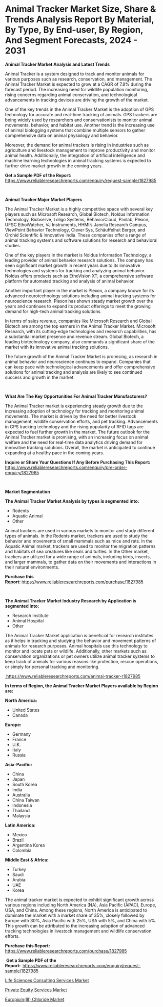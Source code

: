 <p><h1>Animal Tracker Market Size, Share & Trends Analysis Report By Material, By Type, By End-user, By Region, And Segment Forecasts, 2024 - 2031</h1></p><p><strong>Animal Tracker Market Analysis and Latest Trends</strong></p>
<p><p>Animal Tracker is a system designed to track and monitor animals for various purposes such as research, conservation, and management. The Animal Tracker Market is expected to grow at a CAGR of 7.8% during the forecast period. The increasing need for wildlife population monitoring, rising concerns regarding animal conservation, and technological advancements in tracking devices are driving the growth of the market.</p><p>One of the key trends in the Animal Tracker Market is the adoption of GPS technology for accurate and real-time tracking of animals. GPS trackers are being widely used by researchers and conservationists to monitor animal movements, behavior, and habitat use. Another trend is the increasing use of animal biologging systems that combine multiple sensors to gather comprehensive data on animal physiology and behavior.</p><p>Moreover, the demand for animal trackers is rising in industries such as agriculture and livestock management to improve productivity and monitor animal health. Additionally, the integration of artificial intelligence and machine learning technologies in animal tracking systems is expected to further drive market growth in the coming years.</p></p>
<p><strong>Get a Sample PDF of the Report:&nbsp;</strong> <a href="https://www.reliableresearchreports.com/enquiry/request-sample/1827985">https://www.reliableresearchreports.com/enquiry/request-sample/1827985</a></p>
<p>&nbsp;</p>
<p><strong>Animal Tracker Major Market Players</strong></p>
<p><p>The Animal Tracker Market is a highly competitive space with several key players such as Microsoft Research, Global Biotech, Noldus Information Technology, Biobserve, Loligo Systems, BehaviorCloud, Panlab, Plexon, UFSC EthoWatcher, VJ Instruments, HHMI’s Janelia Research Campus, ViewPoint Behavior Technology, Clever Sys, Schäuffelhut Berger, and Orchid Scientific & Innovative India. These companies offer a range of animal tracking systems and software solutions for research and behavioral studies.</p><p>One of the key players in the market is Noldus Information Technology, a leading provider of animal behavior research solutions. The company has seen significant market growth in recent years due to its innovative technologies and systems for tracking and analyzing animal behavior. Noldus offers products such as EthoVision XT, a comprehensive software platform for automated tracking and analysis of animal behavior.</p><p>Another important player in the market is Plexon, a company known for its advanced neurotechnology solutions including animal tracking systems for neuroscience research. Plexon has shown steady market growth over the years and continues to expand its product offerings to meet the growing demand for high-tech animal tracking solutions.</p><p>In terms of sales revenue, companies like Microsoft Research and Global Biotech are among the top earners in the Animal Tracker Market. Microsoft Research, with its cutting-edge technologies and research capabilities, has a substantial market presence and revenue stream. Global Biotech, a leading biotechnology company, also commands a significant share of the market with its innovative animal tracking solutions.</p><p>The future growth of the Animal Tracker Market is promising, as research in animal behavior and neuroscience continues to expand. Companies that can keep pace with technological advancements and offer comprehensive solutions for animal tracking and analysis are likely to see continued success and growth in the market.</p></p>
<p>&nbsp;</p>
<p><strong>What Are The Key Opportunities For Animal Tracker Manufacturers?</strong></p>
<p><p>The Animal Tracker market is experiencing steady growth due to the increasing adoption of technology for tracking and monitoring animal movements. The market is driven by the need for better livestock management, wildlife conservation efforts, and pet tracking. Advancements in GPS tracking technology and the rising popularity of RFID tags are expected to fuel further growth in the market. The future outlook for the Animal Tracker market is promising, with an increasing focus on animal welfare and the need for real-time data analytics driving demand for innovative tracking solutions. Overall, the market is anticipated to continue expanding at a healthy pace in the coming years.</p></p>
<p><strong>Inquire or Share Your Questions If Any Before Purchasing This Report:</strong> <a href="https://www.reliableresearchreports.com/enquiry/pre-order-enquiry/1827985">https://www.reliableresearchreports.com/enquiry/pre-order-enquiry/1827985</a></p>
<p>&nbsp;</p>
<p><strong>Market Segmentation</strong></p>
<p><strong>The Animal Tracker Market Analysis by types is segmented into:</strong></p>
<p><ul><li>Rodents</li><li>Aquatic Animal</li><li>Other</li></ul></p>
<p><p>Animal trackers are used in various markets to monitor and study different types of animals. In the Rodents market, trackers are used to study the behavior and movements of small mammals such as mice and rats. In the Aquatic Animal market, trackers are used to monitor the migration patterns and habitats of sea creatures like seals and turtles. In the Other market, trackers are utilized for a wide range of animals, including birds, insects, and larger mammals, to gather data on their movements and interactions in their natural environments.</p></p>
<p><strong>Purchase this Report:&nbsp;</strong><a href="https://www.reliableresearchreports.com/purchase/1827985">https://www.reliableresearchreports.com/purchase/1827985</a></p>
<p>&nbsp;</p>
<p><strong>The Animal Tracker Market Industry Research by Application is segmented into:</strong></p>
<p><ul><li>Research Institute</li><li>Animal Hospital</li><li>Other</li></ul></p>
<p><p>The Animal Tracker Market application is beneficial for research institutes as it helps in tracking and studying the behavior and movement patterns of animals for research purposes. Animal hospitals use this technology to monitor and locate pets or wildlife. Additionally, other markets such as conservation organizations or pet owners utilize animal tracker systems to keep track of animals for various reasons like protection, rescue operations, or simply for personal tracking and monitoring.</p></p>
<p><a href="https://www.reliableresearchreports.com/animal-tracker-r1827985">&nbsp;https://www.reliableresearchreports.com/animal-tracker-r1827985</a></p>
<p><strong>In terms of Region, the Animal Tracker Market Players available by Region are:</strong></p>
<p>
    <p> <strong> North America: </strong>
        <ul>
            <li>United States</li>
            <li>Canada</li>
        </ul>
        </p> 
    <p> <strong> Europe: </strong>
        <ul>
            <li>Germany</li>
            <li>France</li>
            <li>U.K.</li>
            <li>Italy</li>
            <li>Russia</li>
        </ul>
        </p> 
    <p> <strong> Asia-Pacific: </strong>
        <ul>
            <li>China</li>
            <li>Japan</li>
            <li>South Korea</li>
            <li>India</li>
            <li>Australia</li>
            <li>China Taiwan</li>
            <li>Indonesia</li>
            <li>Thailand</li>
            <li>Malaysia</li>
        </ul>
        </p> 
    <p> <strong> Latin America: </strong>
        <ul>
            <li>Mexico</li>
            <li>Brazil</li>
            <li>Argentina Korea</li>
            <li>Colombia</li>
        </ul>
        </p> 
    <p> <strong> Middle East & Africa: </strong>
        <ul>
            <li>Turkey</li>
            <li>Saudi</li>
            <li>Arabia</li>
            <li>UAE</li>
            <li>Korea</li>
        </ul>
    </p>
    </p>
<p><p>The animal tracker market is expected to exhibit significant growth across various regions including North America (NA), Asia Pacific (APAC), Europe, USA, and China. Among these regions, North America is anticipated to dominate the market with a market share of 35%, closely followed by Europe with 30%, Asia Pacific with 25%, USA with 5%, and China with 5%. This growth can be attributed to the increasing adoption of advanced tracking technologies in livestock management and wildlife conservation efforts.</p></p>
<p><strong>Purchase this Report: </strong><a href="https://www.reliableresearchreports.com/purchase/1827985">https://www.reliableresearchreports.com/purchase/1827985</a></p>
<p>&nbsp;<strong>Get a Sample PDF of the Report:&nbsp;&nbsp;</strong><a href="https://www.reliableresearchreports.com/enquiry/request-sample/1827985">https://www.reliableresearchreports.com/enquiry/request-sample/1827985</a></p>
<p><strong></strong></p>
<p><p><a href="https://github.com/kufem1/Market-Research-Report-List-2/blob/main/life-sciences-consulting-services-market.md">Life Sciences Consulting Services Market</a></p><p><a href="https://github.com/kosella/Market-Research-Report-List-3/blob/main/private-equity-services-market.md">Private Equity Services Market</a></p><p><a href="https://www.linkedin.com/pulse/europiumiii-chloride-market-size-trends-growth-outlook-forecasted-l53ff">Europium(III) Chloride Market</a></p></p>